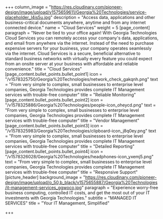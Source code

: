 +++
column_image = "https://res.cloudinary.com/pioneer-design/image/upload/v1575659611/Georgia%20Technologies/service-placeholder_l4is5u.jpg"
description = "Access data, applications and other business-critical documents anywhere, anytime and from any internet connected device."
name = "Cloud Services"
weight = 5
[page_content]
paragraph = "Never be tied to your office again! With Georgia Technologies Cloud Services you can remotely access your company's data, applications, and email from anywhere via the internet. Instead of the need to purchase expensive servers for your business, your company operates seamlessly via the internet. Cloud Services is a secure, beneficial alternative to standard business networks with virtually every feature you could expect from an onsite server at your business with affordable and reliable convenience."
title = "Cloud Services"
[page_content.bullet_points.bullet_point1]
icon = "/v1578325750/Georgia%20Technologies/network_check_gakqnh.png"
text = "From very simple to complex, small businesses to enterprise level companies, Georgia Technologies provides complete IT Management services with trouble-free computer"
title = "Reliable Monitoring"
[page_content.bullet_points.bullet_point2]
icon = "/v1578325886/Georgia%20Technologies/people-icon_oheycd.png"
text = "From very simple to complex, small businesses to enterprise level companies, Georgia Technologies provides complete IT Management services with trouble-free computer"
title = "Vendor Management"
[page_content.bullet_points.bullet_point3]
icon = "/v1578325983/Georgia%20Technologies/clipboard-icon_j8q0ey.png"
text = "From very simple to complex, small businesses to enterprise level companies, Georgia Technologies provides complete IT Management services with trouble-free computer"
title = "Detailed Reporting"
[page_content.bullet_points.bullet_point4]
icon = "/v1578326028/Georgia%20Technologies/headphones-icon_yxemj5.png"
text = "From very simple to complex, small businesses to enterprise level companies, Georgia Technologies provides complete IT Management services with trouble-free computer"
title = "Responsive Support"
[picture_header]
background_image = "https://res.cloudinary.com/pioneer-design/image/upload/o_50,b_black/v1575655887/Georgia%20Technologies/it-management-services_ggwoco.jpg"
paragraph = "Experience worry-free business computing, controlled IT costs, and get the most out of your IT investments with Georgia Technologies."
subtitle = "MANAGED IT SERVICES"
title = "Your IT Management, Simplified"

+++
